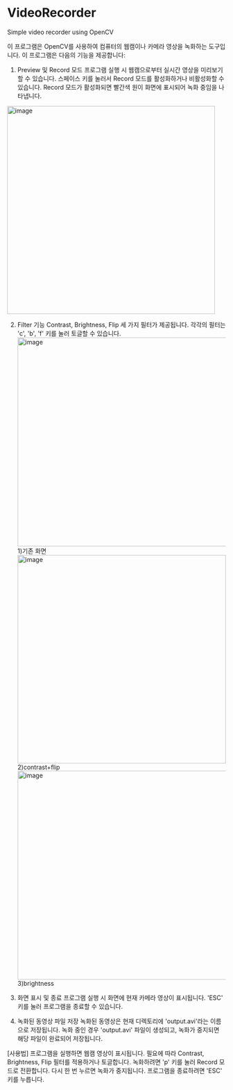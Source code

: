 # VideoRecorder
Simple video recorder using OpenCV

이 프로그램은 OpenCV를 사용하여 컴퓨터의 웹캠이나 카메라 영상을 녹화하는 도구입니다.
이 프로그램은 다음의 기능을 제공합니다:

1. Preview 및 Record 모드
프로그램 실행 시 웹캠으로부터 실시간 영상을 미리보기할 수 있습니다.
스페이스 키를 눌러서 Record 모드를 활성화하거나 비활성화할 수 있습니다.
Record 모드가 활성화되면 빨간색 원이 화면에 표시되어 녹화 중임을 나타냅니다.
<img width="479" alt="image" src="https://github.com/JIAYOOON/VideoRecorder/assets/113532368/bbaa7f7b-74d6-4eed-ba4d-70ae3ec932af"> 

2. Filter 기능
Contrast, Brightness, Flip 세 가지 필터가 제공됩니다.
각각의 필터는 'c', 'b', 'f' 키를 눌러 토글할 수 있습니다.
<img width="481" alt="image" src="https://github.com/JIAYOOON/VideoRecorder/assets/113532368/080852e6-6525-43b8-a5d4-6af89f8d3900"> 1)기존 화면 <img width="480" alt="image" src="https://github.com/JIAYOOON/VideoRecorder/assets/113532368/a559e8a2-b545-4719-ae35-fb022da9b46d"> 2)contrast+flip <img width="481" alt="image" src="https://github.com/JIAYOOON/VideoRecorder/assets/113532368/32493cec-3ada-4246-b66e-516ecd693634"> 3)brightness

3. 화면 표시 및 종료
프로그램 실행 시 화면에 현재 카메라 영상이 표시됩니다.
'ESC' 키를 눌러 프로그램을 종료할 수 있습니다.

4. 녹화된 동영상 파일 저장
녹화된 동영상은 현재 디렉토리에 'output.avi'라는 이름으로 저장됩니다.
녹화 중인 경우 'output.avi' 파일이 생성되고, 녹화가 중지되면 해당 파일이 완료되어 저장됩니다.

[사용법]
프로그램을 실행하면 웹캠 영상이 표시됩니다.
필요에 따라 Contrast, Brightness, Flip 필터를 적용하거나 토글합니다.
녹화하려면 'p' 키를 눌러 Record 모드로 전환합니다. 다시 한 번 누르면 녹화가 중지됩니다.
프로그램을 종료하려면 'ESC' 키를 누릅니다.

